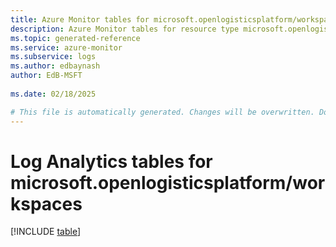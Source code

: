 ```yaml
---
title: Azure Monitor tables for microsoft.openlogisticsplatform/workspaces
description: Azure Monitor tables for resource type microsoft.openlogisticsplatform/workspaces
ms.topic: generated-reference
ms.service: azure-monitor
ms.subservice: logs
ms.author: edbaynash
author: EdB-MSFT
   
ms.date: 02/18/2025

# This file is automatically generated. Changes will be overwritten. Do not change this file directly.
---
```


# Log Analytics tables for microsoft.openlogisticsplatform/workspaces  

[!INCLUDE [table](~/reusable-content/ce-skilling/azure/includes/azure-monitor/reference/tables/microsoft-openlogisticsplatform_workspaces-include.md)]

